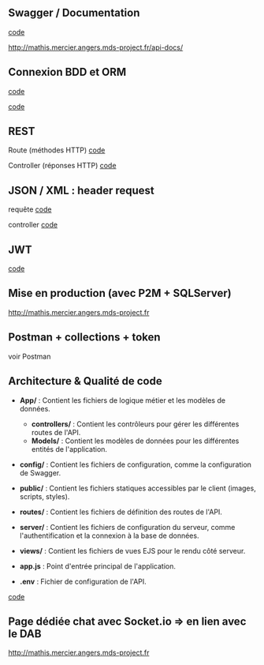 ## Swagger / Documentation

[code](./routes/API/productApiRoutes.js)

http://mathis.mercier.angers.mds-project.fr/api-docs/

## Connexion BDD et ORM

[code](./server/dbConnectServ.js)

[code](./App/Models/Boutique/Produits.js)

## REST

Route (méthodes HTTP)
[code](./routes/API/productApiRoutes.js)

Controller (réponses HTTP)
[code](./App/controllers/productController.js)

## JSON / XML : header request

requête
[code](./public/script/produitScript.js)

controller
[code](./App/controllers/productController.js)

## JWT

[code](./server/authServ.js)

## Mise en production (avec P2M + SQLServer)

http://mathis.mercier.angers.mds-project.fr

## Postman + collections + token

voir Postman

## Architecture & Qualité de code

- **App/** : Contient les fichiers de logique métier et les modèles de données.
  - **controllers/** : Contient les contrôleurs pour gérer les différentes routes de l'API.
  - **Models/** : Contient les modèles de données pour les différentes entités de l'application.

- **config/** : Contient les fichiers de configuration, comme la configuration de Swagger.

- **public/** : Contient les fichiers statiques accessibles par le client (images, scripts, styles).

- **routes/** : Contient les fichiers de définition des routes de l'API.

- **server/** : Contient les fichiers de configuration du serveur, comme l'authentification et la connexion à la base de données.

- **views/** : Contient les fichiers de vues EJS pour le rendu côté serveur.

- **app.js** : Point d'entrée principal de l'application.

- **.env** : Fichier de configuration de l'API.

[code](./server/authServ.js)

## Page dédiée chat avec Socket.io => en lien avec le DAB

http://mathis.mercier.angers.mds-project.fr